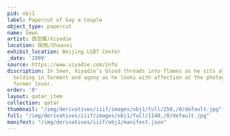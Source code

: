 ```yaml
---
pid: obj1
label: Papercut of Gay a Couple
object_type: papercut
name: Sewn
artist: 西亚蝶/Xiyadie
location: 陕西/Shaanxi
exhibit_location: Beijing LGBT Center
_date: '1999'
source: https://www.xiyadie.com/info
discription: In Sewn, Xiyadie’s blood threads into flames as he sits atop a sword,
  holding in torment and agony as he looks with affection at the photograph of his
  former lover.
order: '0'
layout: qatar_item
collection: qatar
thumbnail: "/img/derivatives/iiif/images/obj1/full/250,/0/default.jpg"
full: "/img/derivatives/iiif/images/obj1/full/1140,/0/default.jpg"
manifest: "/img/derivatives/iiif/obj1/manifest.json"
---
```

